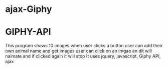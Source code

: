 # ajax-Giphy
# GIPHY-API
This program shows 10 images when user clicks a button
user can add their own animal name and get images
user can click on an imgae an dit will naimate and if clicked again it will stop
It uses jquery, javascript, Giphy API, ajax
